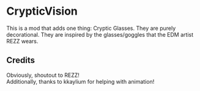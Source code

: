 # CrypticVision
This is a mod that adds one thing: Cryptic Glasses. They are purely decorational.
They are inspired by the glasses/goggles that the EDM artist REZZ wears.

## Credits
Obviously, shoutout to REZZ!  
Additionally, thanks to kkaylium for helping with animation!
